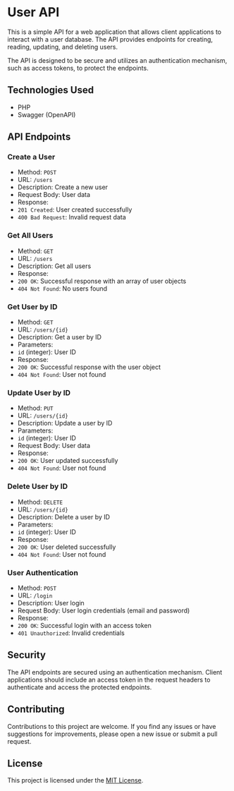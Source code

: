 # User API

This is a simple API for a web application that allows client applications to interact with a user database. The API provides endpoints for creating, reading, updating, and deleting users.

The API is designed to be secure and utilizes an authentication mechanism, such as access tokens, to protect the endpoints.

## Technologies Used

- PHP
- Swagger (OpenAPI)

## API Endpoints

### Create a User

- Method: `POST`
- URL: `/users`
- Description: Create a new user
- Request Body: User data
- Response:
- `201 Created`: User created successfully
- `400 Bad Request`: Invalid request data

### Get All Users

- Method: `GET`
- URL: `/users`
- Description: Get all users
- Response:
- `200 OK`: Successful response with an array of user objects
- `404 Not Found`: No users found

### Get User by ID

- Method: `GET`
- URL: `/users/{id}`
- Description: Get a user by ID
- Parameters:
- `id` (integer): User ID
- Response:
- `200 OK`: Successful response with the user object
- `404 Not Found`: User not found

### Update User by ID

- Method: `PUT`
- URL: `/users/{id}`
- Description: Update a user by ID
- Parameters:
- `id` (integer): User ID
- Request Body: User data
- Response:
- `200 OK`: User updated successfully
- `404 Not Found`: User not found

### Delete User by ID

- Method: `DELETE`
- URL: `/users/{id}`
- Description: Delete a user by ID
- Parameters:
- `id` (integer): User ID
- Response:
- `200 OK`: User deleted successfully
- `404 Not Found`: User not found

### User Authentication

- Method: `POST`
- URL: `/login`
- Description: User login
- Request Body: User login credentials (email and password)
- Response:
- `200 OK`: Successful login with an access token
- `401 Unauthorized`: Invalid credentials

## Security

The API endpoints are secured using an authentication mechanism. Client applications should include an access token in the request headers to authenticate and access the protected endpoints.

## Contributing

Contributions to this project are welcome. If you find any issues or have suggestions for improvements, please open a new issue or submit a pull request.

## License

This project is licensed under the [MIT License](LICENSE).